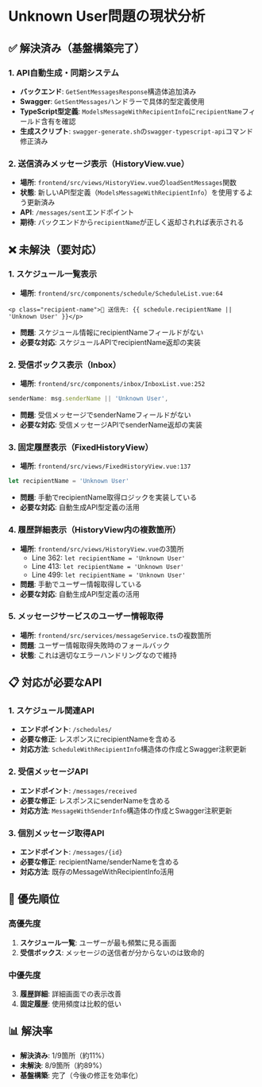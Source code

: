 # Unknown User問題の現状分析

## ✅ 解決済み（基盤構築完了）

### 1. API自動生成・同期システム
- **バックエンド**: `GetSentMessagesResponse`構造体追加済み
- **Swagger**: `GetSentMessages`ハンドラーで具体的型定義使用
- **TypeScript型定義**: `ModelsMessageWithRecipientInfo`に`recipientName`フィールド含有を確認
- **生成スクリプト**: `swagger-generate.sh`の`swagger-typescript-api`コマンド修正済み

### 2. 送信済みメッセージ表示（HistoryView.vue）
- **場所**: `frontend/src/views/HistoryView.vue`の`loadSentMessages`関数
- **状態**: 新しいAPI型定義（`ModelsMessageWithRecipientInfo`）を使用するよう更新済み
- **API**: `/messages/sent`エンドポイント
- **期待**: バックエンドから`recipientName`が正しく返却されれば表示される

## ❌ 未解決（要対応）

### 1. スケジュール一覧表示
- **場所**: `frontend/src/components/schedule/ScheduleList.vue:64`
```vue
<p class="recipient-name">🎯 送信先: {{ schedule.recipientName || 'Unknown User' }}</p>
```
- **問題**: スケジュール情報にrecipientNameフィールドがない
- **必要な対応**: スケジュールAPIでrecipientName返却の実装

### 2. 受信ボックス表示（Inbox）
- **場所**: `frontend/src/components/inbox/InboxList.vue:252`
```typescript
senderName: msg.senderName || 'Unknown User',
```
- **問題**: 受信メッセージでsenderNameフィールドがない
- **必要な対応**: 受信メッセージAPIでsenderName返却の実装

### 3. 固定履歴表示（FixedHistoryView）
- **場所**: `frontend/src/views/FixedHistoryView.vue:137`
```typescript
let recipientName = 'Unknown User'
```
- **問題**: 手動でrecipientName取得ロジックを実装している
- **必要な対応**: 自動生成API型定義の活用

### 4. 履歴詳細表示（HistoryView内の複数箇所）
- **場所**: `frontend/src/views/HistoryView.vue`の3箇所
  - Line 362: `let recipientName = 'Unknown User'`
  - Line 413: `let recipientName = 'Unknown User'`  
  - Line 499: `let recipientName = 'Unknown User'`
- **問題**: 手動でユーザー情報取得している
- **必要な対応**: 自動生成API型定義の活用

### 5. メッセージサービスのユーザー情報取得
- **場所**: `frontend/src/services/messageService.ts`の複数箇所
- **問題**: ユーザー情報取得失敗時のフォールバック
- **状態**: これは適切なエラーハンドリングなので維持

## 📋 対応が必要なAPI

### 1. スケジュール関連API
- **エンドポイント**: `/schedules/` 
- **必要な修正**: レスポンスにrecipientNameを含める
- **対応方法**: `ScheduleWithRecipientInfo`構造体の作成とSwagger注釈更新

### 2. 受信メッセージAPI
- **エンドポイント**: `/messages/received`
- **必要な修正**: レスポンスにsenderNameを含める  
- **対応方法**: `MessageWithSenderInfo`構造体の作成とSwagger注釈更新

### 3. 個別メッセージ取得API
- **エンドポイント**: `/messages/{id}`
- **必要な修正**: recipientName/senderNameを含める
- **対応方法**: 既存のMessageWithRecipientInfo活用

## 🎯 優先順位

### 高優先度
1. **スケジュール一覧**: ユーザーが最も頻繁に見る画面
2. **受信ボックス**: メッセージの送信者が分からないのは致命的

### 中優先度  
3. **履歴詳細**: 詳細画面での表示改善
4. **固定履歴**: 使用頻度は比較的低い

## 📊 解決率
- **解決済み**: 1/9箇所（約11%）
- **未解決**: 8/9箇所（約89%）
- **基盤構築**: 完了（今後の修正を効率化）